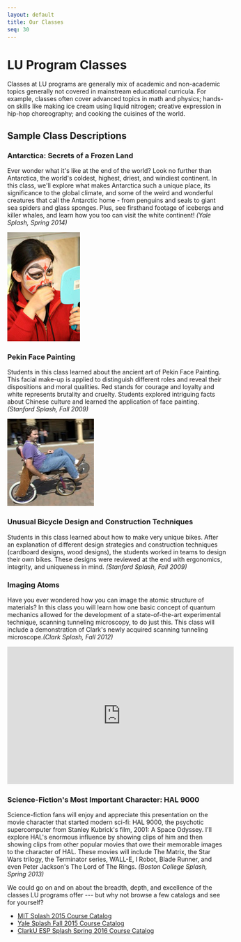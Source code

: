 ```yaml
---
layout: default
title: Our Classes
seq: 30
---
```


# LU Program Classes

Classes at LU programs are generally mix of academic and non-academic topics generally not covered in mainstream educational curricula. For example, classes often cover advanced topics in math and physics; hands-on skills like making ice cream using liquid nitrogen; creative expression in hip-hop choreography; and cooking the cuisines of the world.

## Sample Class Descriptions

### Antarctica: Secrets of a Frozen Land

Ever wonder what it's like at the end of the world? Look no further than Antarctica, the world's coldest, highest, driest, and windiest continent. In this class, we'll explore what makes Antarctica such a unique place, its significance to the global climate, and some of the weird and wonderful creatures that call the Antarctic home - from penguins and seals to giant sea spiders and glass sponges. Plus, see firsthand footage of icebergs and killer whales, and learn how you too can visit the white continent! *(Yale Splash, Spring 2014)*

<div class="imagebox floatleft"><img src="/media/images/photos/pekin-face-painting.jpg" width="167" height="250" alt="Pekin Face Painting"></div>

### Pekin Face Painting

Students in this class learned about the ancient art of Pekin Face Painting.  This facial make-up is applied to distinguish different roles and reveal their dispositions and moral qualities.  Red stands for courage and loyalty and white represents brutality and cruelty. Students explored intriguing facts about Chinese culture and learned the application of face painting. *(Stanford Splash, Fall 2009)*

<div style="clear: both;"></div>

<div class="imagebox floatright"><img src="/media/images/photos/biking-class.jpg" width="199" height="200" alt="Biking Class"><br></div>

### Unusual Bicycle Design and Construction Techniques

Students in this class learned about how to make very unique bikes. After an explanation of different design strategies and construction techniques (cardboard designs, wood designs), the students worked in teams to design their own bikes. These designs were reviewed at the end with ergonomics, integrity, and uniqueness in mind. *(Stanford Splash, Fall 2009)*

### Imaging Atoms

Have you ever wondered how you can image the atomic structure of materials? In this class you will learn how one basic concept of quantum mechanics allowed for the development of a state-of-the-art experimental technique, scanning tunneling microscopy, to do just this. This class will include a demonstration of Clark's newly acquired scanning tunneling microscope.*(Clark Splash, Fall 2012)*

<div class="imagebox floatleft"></div><iframe width="520" height="315" src="http://www.youtube.com/embed/wUsTtoTHwWU" frameborder="0" allowfullscreen></iframe>

### Science-Fiction's Most Important Character: HAL 9000

Science-fiction fans will enjoy and appreciate this presentation on the movie character that started modern sci-fi: HAL 9000, the psychotic supercomputer from Stanley Kubrick's film, 2001: A Space Odyssey. I'll explore HAL's enormous influence by showing clips of him and then showing clips from other popular movies that owe their memorable images to the character of HAL. These movies will include The Matrix, the Star Wars trilogy, the Terminator series, WALL-E, I Robot, Blade Runner, and even Peter Jackson's The Lord of The Rings.
*(Boston College Splash, Spring 2013)*

We could go on and on about the breadth, depth, and excellence of the classes LU programs offer --- but why not browse a few catalogs and see for yourself?

- [MIT Splash 2015 Course Catalog](http://esp.mit.edu/learn/Splash/2015/catalog)
- [Yale Splash Fall 2015 Course Catalog](https://yale.learningu.org/learn/Splash/2015_Fall/catalog)
- [ClarkU ESP Splash Spring 2016 Course Catalog](https://clarkuesp.learningu.org/learn/Splash/2016_Spring/catalog)
